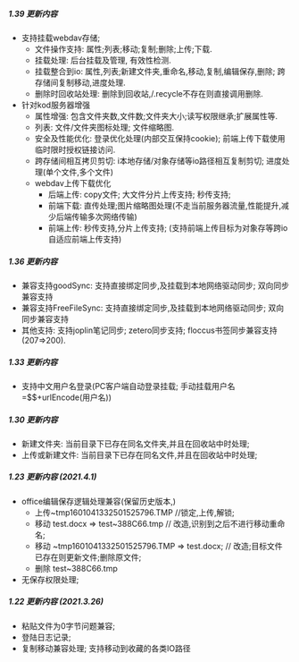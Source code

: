 
##### 1.39 更新内容
- 支持挂载webdav存储;
	- 文件操作支持: 属性;列表;移动;复制;删除;上传;下载.
	- 挂载处理: 后台挂载及管理, 有效性检测.
	- 挂载整合到io: 属性,列表;新建文件夹,重命名,移动,复制,编辑保存,删除; 跨存储间复制移动,进度处理.
	- 删除时回收站处理: 删除到回收站,/.recycle不存在则直接调用删除.
- 针对kod服务器增强
	- 属性增强: 包含文件夹数,文件数;文件夹大小;读写权限继承;扩展属性等.
	- 列表: 文件/文件夹图标处理; 文件缩略图.
	- 安全及性能优化: 登录优化处理(内部交互保持cookie); 前端上传下载使用临时限时授权链接访问.
	- 跨存储间相互拷贝剪切: i本地存储/对象存储等io路径相互复制剪切; 进度处理(单个文件,多个文件)
	- webdav上传下载优化
		- 后端上传: copy文件; 大文件分片上传支持; 秒传支持;
		- 前端下载: 直传处理;图片缩略图处理(不走当前服务器流量,性能提升,减少后端传输多次网络传输)
		- 前端上传: 秒传支持,分片上传支持; (支持前端上传目标为对象存等跨io自适应前端上传支持) 


##### 1.36 更新内容
- 兼容支持goodSync: 支持直接绑定同步,及挂载到本地网络驱动同步; 双向同步兼容支持
- 兼容支持FreeFileSync: 支持直接绑定同步,及挂载到本地网络驱动同步; 双向同步兼容支持
- 其他支持: 支持joplin笔记同步; zetero同步支持; floccus书签同步兼容支持(207=>200).

##### 1.33 更新内容
- 支持中文用户名登录(PC客户端自动登录挂载; 手动挂载用户名=$$+urlEncode(用户名))
##### 1.30 更新内容
- 新建文件夹: 当前目录下已存在同名文件夹,并且在回收站中时处理;
- 上传或新建文件: 当前目录下已存在同名文件,并且在回收站中时处理;
##### 1.23 更新内容 (2021.4.1)
- office编辑保存逻辑处理兼容(保留历史版本,)
	- 上传~tmp1601041332501525796.TMP //锁定,上传,解锁;
	- 移动 test.docx => test~388C66.tmp 				// 改造,识别到之后不进行移动重命名;
	- 移动 ~tmp1601041332501525796.TMP => test.docx; 	// 改造;目标文件已存在则更新文件;删除原文件;
	- 删除 test~388C66.tmp  
- 无保存权限处理;

##### 1.22 更新内容 (2021.3.26)
- 粘贴文件为0字节问题兼容;
- 登陆日志记录; 
- 复制移动兼容处理; 支持移动到收藏的各类IO路径